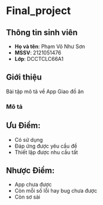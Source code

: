 # Final_project

## Thông tin sinh viên
- **Họ và tên**:  Phạm Võ Như Sơn
- **MSSV**:  2121051476
- **Lớp**:  DCCTCLC66A1
## Giới thiệu
Bài tập mô tả về App Giao đồ ăn 
### Mô tả
## Ưu Điểm:
- Có sử dụng 
- Đáp ứng được yêu cầu đề 
- Thiết lập được nhu cầu tất 
## Nhược Điểm:
- App chưa được 
- Còn mỗi số lỗi hay bug chưa được 
- Còn sơ sài 

